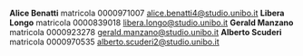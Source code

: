 **Alice Benatti** matricola 0000971007 alice.benatti4@studio.unibo.it
**Libera Longo** matricola 0000839018 libera.longo@studio.unibo.it
**Gerald Manzano** matricola 0000923278 gerald.manzano@studio.unibo.it
**Alberto Scuderi** matricola 0000970535 alberto.scuderi2@studio.unibo.it